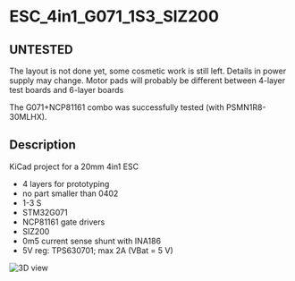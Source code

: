 # ESC_4in1_G071_1S3_SIZ200

## UNTESTED
The layout is not done yet, some cosmetic work is still left.
Details in power supply may change.
Motor pads will probably be different between 4-layer test boards and 6-layer boards

The G071+NCP81161 combo was successfully tested (with PSMN1R8-30MLHX).

## Description
KiCad project for a 20mm 4in1 ESC
- 4 layers for prototyping
- no part smaller than 0402
- 1-3 S
- STM32G071
- NCP81161 gate drivers
- SIZ200
- 0m5 current sense shunt with INA186
- 5V reg: TPS630701; max 2A (VBat = 5 V)

![3D view](https://github.com/crteensy/ESC_4in1_G071_1S3_SIZ200/blob/main/ESC_4in1_G071_1S3_SIZ200_3dview.png)
